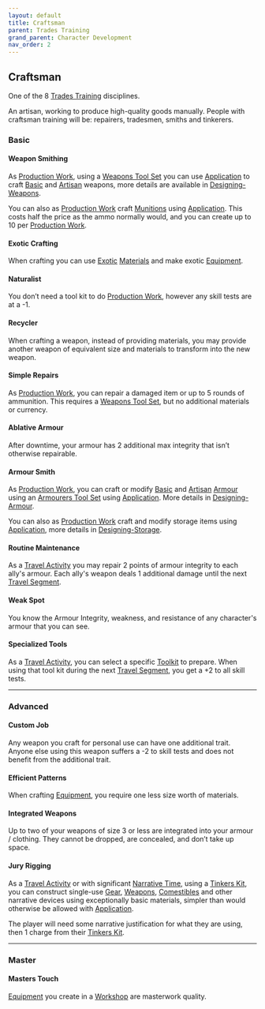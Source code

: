 ```yaml
---
layout: default
title: Craftsman
parent: Trades Training
grand_parent: Character Development
nav_order: 2
---
```

## Craftsman
One of the 8 [Trades Training](Trades-Training) disciplines.

An artisan, working to produce high-quality goods manually. People with craftsman training will be: repairers, tradesmen, smiths and tinkerers. 

### Basic

#### Weapon Smithing
As [Production Work](Activities#Production%20Work), using a [Weapons Tool Set](Example-Gear#Weapons%20Tool%20Set) you can use [Application](Intelligence#Application) to craft [Basic](Designing-Weapons#Basic) and [Artisan](Designing-Weapons#Artisan) weapons, more details are available in [Designing-Weapons](Designing-Weapons). 

You can also as [Production Work](Activities#Production%20Work) craft [Munitions](Comestibles#Munitions) using [Application](Intelligence#Application). This costs half the price as the ammo normally would, and you can create up to 10 per [Production Work](Activities#Production%20Work).

#### Exotic Crafting
When crafting you can use [Exotic](Materials#Exotic) [Materials](Materials) and make exotic [Equipment](Equipment).

#### Naturalist
You don’t need a tool kit to do [Production Work](Activities#Production%20Work), however any skill tests are at a -1.

#### Recycler
When crafting a weapon, instead of providing materials, you may provide another weapon of equivalent size and materials to transform into the new weapon.

#### Simple Repairs
As [Production Work](Activities#Production%20Work), you can repair a damaged item or up to 5 rounds of ammunition. This requires a [Weapons Tool Set](Example-Gear#Weapons%20Tool%20Set), but no additional materials or currency.

#### Ablative Armour
After downtime, your armour has 2 additional max integrity that isn’t otherwise repairable.

#### Armour Smith
As [Production Work](Activities#Production%20Work), you can craft or modify [Basic](Designing-Armour#Basic) and [Artisan](Designing-Armour#Artisan) [Armour](Armour) using an [Armourers Tool Set](Example-Gear#Armourers%20Tool%20Set) using [Application](Intelligence#Application). More details in [Designing-Armour](Designing-Armour).

You can also as [Production Work](Activities#Production%20Work) craft and modify storage items using [Application](Intelligence#Application), more details in [Designing-Storage](Designing-Storage).

#### Routine Maintenance
As a [Travel Activity](Activities#Travel%20Activity) you may repair 2 points of armour integrity to each ally's armour. Each ally's weapon deals 1 additional damage until the next [Travel Segment](Telling-The-Story#Travel%20Segment).

#### Weak Spot
You know the Armour Integrity, weakness, and resistance of any character's armour that you can see.

#### Specialized Tools
As a [Travel Activity](Activities#Travel%20Activity), you can select a specific [Toolkit](Gear#Toolkits) to prepare. When using that tool kit during the next [Travel Segment](Telling-The-Story#Travel%20Segment), you get a +2 to all skill tests.

---
### Advanced
#### Custom Job
Any weapon you craft for personal use can have one additional trait. Anyone else using this weapon suffers a -2 to skill tests and does not benefit from the additional trait.

#### Efficient Patterns
When crafting [Equipment](Equipment), you require one less size worth of materials.

#### Integrated Weapons
Up to two of your weapons of size 3 or less are integrated into your armour / clothing. They cannot be dropped, are concealed, and don’t take up space.

#### Jury Rigging
As a [Travel Activity](Activities#Travel%20Activity) or with significant [Narrative Time](Telling-The-Story#Narrative%20Time), using a [Tinkers Kit](Example-Gear#Tinkers%20Kit), you can construct single-use [Gear](Gear), [Weapons](Weapons), [Comestibles](Comestibles) and other narrative devices using exceptionally basic materials, simpler than would otherwise be allowed with [Application](Intelligence#Application).

The player will need some narrative justification for what they are using, then 1 charge from their [Tinkers Kit](Example-Gear#Tinkers%20Kit).

---
### Master

#### Masters Touch
[Equipment](Equipment) you create in a [Workshop](Example-Infrastructure#Workshop) are masterwork quality.


